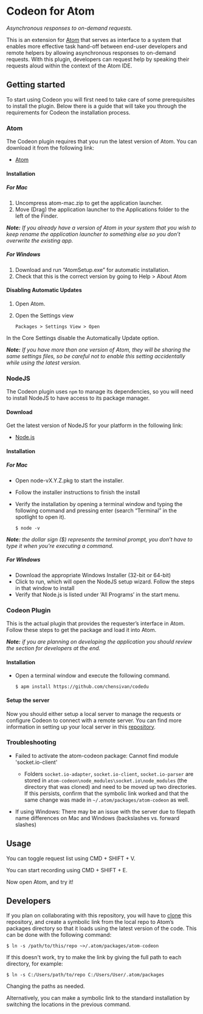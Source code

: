 # Codeon for Atom

*Asynchronous responses to on-demand requests.*

This is an extension for [Atom](atom.io) that serves as interface to a system that
enables more effective task hand-off between end-user developers and
remote helpers by allowing asynchronous responses to on-demand requests.
With this plugin, developers can request help by speaking their requests
aloud within the context of the Atom IDE.

## Getting started

To start using Codeon you will first need to take care of some
prerequisites to install the plugin. Below there is a guide that
will take you through the requirements for Codeon the installation
process.

### Atom

The Codeon plugin requires that you run the latest version of Atom. You can
download it from the following link:

-   [Atom](https://atom.io/)


#### Installation

##### For Mac

1.  Uncompress atom-mac.zip to get the application launcher.
2.  Move (Drag) the application launcher to the Applications folder to
    the left of the Finder.

***Note:*** *If you already have a version of Atom in your system that
you wish to keep rename the application launcher to something else so you
don’t overwrite the existing app.*

##### For Windows

1.  Download and run “AtomSetup.exe” for automatic installation.
1.  Check that this is the correct version by going to Help > About Atom

#### Disabling Automatic Updates

1.  Open Atom.

2.  Open the Settings view

        Packages > Settings View > Open

In the Core Settings disable the Automatically Update option.

***Note:*** *If you have more than one version of Atom, they will be
sharing the same settings files, so be careful not to enable this
setting accidentally while using the latest version.*

### NodeJS

The Codeon plugin uses `npm` to manage its
dependencies, so you will need to install NodeJS to have access to its
package manager.

#### Download

Get the latest version of NodeJS for your platform in the following
link:

-   [Node.js](https://nodejs.org/en/download/)

#### Installation

##### For Mac

-   Open node-vX.Y.Z.pkg to start the installer.
-   Follow the installer instructions to finish the install
-   Verify the installation by opening a terminal window and typing the
    following command and pressing enter (search “Terminal” in the
    spotlight to open it).

        $ node -v

***Note:*** *the dollar sign ($) represents
the terminal prompt, you don’t have to type it when you’re executing a
command.*

##### For Windows

-   Download the appropriate Windows Installer (32-bit or 64-bit)
-   Click to run, which will open the NodeJS setup wizard. Follow the
    steps in that window to install
-   Verify that Node.js is listed under ‘All Programs’ in the
    start menu.

### Codeon Plugin

This is the actual plugin that provides the requester’s interface in
Atom. Follow these steps to get the package and load it into Atom.

***Note:*** *if you are planning on developing the application you
should review the section for developers at the end.*

#### Installation

-   Open a terminal window and execute the following command.

        $ apm install https://github.com/chensivan/codedu

#### Setup the server

Now you should either setup a local server to manage the requests or
configure Codeon to connect with a remote server. You can find more
information in setting up your local server in this
[repository](https://github.com/chensivan/codeon-server).

### Troubleshooting

-   Failed to activate the atom-codeon package: Cannot
    find module 'socket.io-client'

    -   Folders `socket.io-adapter`, `socket.io-client`, `socket.io-parser` are
        stored in `atom-codeon\node_modules\socket.io\node_modules` (the
        directory that was cloned) and need to be moved up two directories. If
        this persists, confirm that the symbolic link worked and that the same
        change was made in `~/.atom/packages/atom-codeon` as well.

-   If using Windows: There may be an issue with the server due to
    filepath name differences on Mac and Windows (backslashes vs.
    forward slashes)

## Usage

You can toggle request list using CMD + SHIFT + V.

You can start recording using CMD + SHIFT + E.

Now open Atom, and try it!

## Developers

If you plan on collaborating with this repository, you will have to
[clone](https://help.github.com/articles/cloning-a-repository/)
this repository, and create a symbolic link from the local repo to
Atom’s packages directory so that it loads using the latest version
of the code. This can be done with the following command:

    $ ln -s /path/to/this/repo ~>/.atom/packages/atom-codeon

If this doesn't work, try to make the link by giving the full path to
each directory, for example:

    $ ln -s C:/Users/path/to/repo C:/Users/User/.atom/packages

Changing the paths as needed.

Alternatively, you can make a symbolic link to the standard installation
by switching the locations in the previous command.
